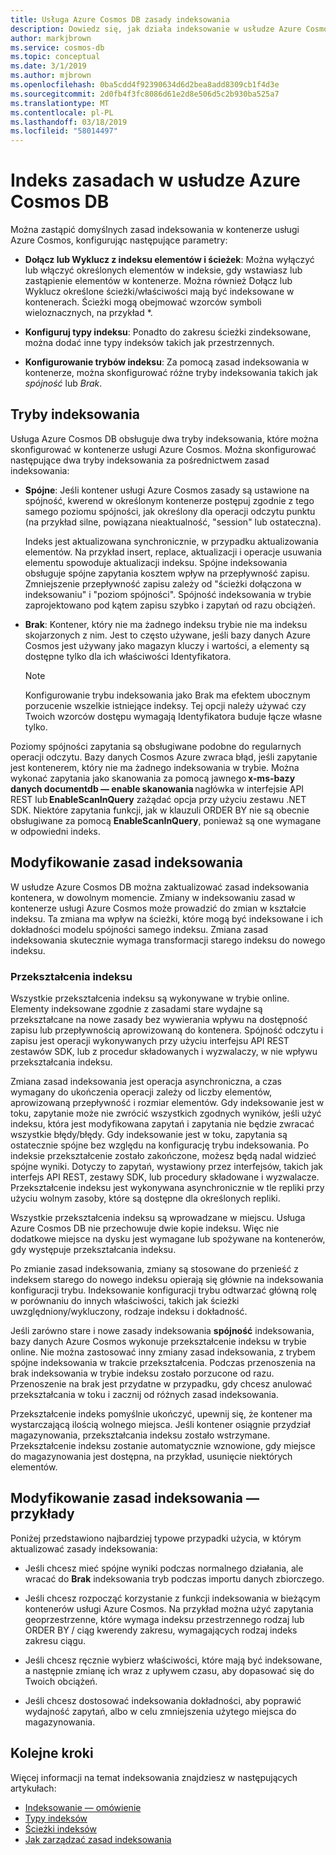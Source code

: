 ```yaml
---
title: Usługa Azure Cosmos DB zasady indeksowania
description: Dowiedz się, jak działa indeksowanie w usłudze Azure Cosmos DB. Dowiedz się, jak skonfigurować i zmienić zasady indeksowania do automatycznego indeksowania i większą wydajność.
author: markjbrown
ms.service: cosmos-db
ms.topic: conceptual
ms.date: 3/1/2019
ms.author: mjbrown
ms.openlocfilehash: 0ba5cdd4f92390634d6d2bea8add8309cb1f4d3e
ms.sourcegitcommit: 2d0fb4f3fc8086d61e2d8e506d5c2b930ba525a7
ms.translationtype: MT
ms.contentlocale: pl-PL
ms.lasthandoff: 03/18/2019
ms.locfileid: "58014497"
---
```

# <a name="index-policy-in-azure-cosmos-db"></a>Indeks zasadach w usłudze Azure Cosmos DB

Można zastąpić domyślnych zasad indeksowania w kontenerze usługi Azure Cosmos, konfigurując następujące parametry:

* **Dołącz lub Wyklucz z indeksu elementów i ścieżek**: Można wyłączyć lub włączyć określonych elementów w indeksie, gdy wstawiasz lub zastąpienie elementów w kontenerze. Można również Dołącz lub Wyklucz określone ścieżki/właściwości mają być indeksowane w kontenerach. Ścieżki mogą obejmować wzorców symboli wieloznacznych, na przykład *.

* **Konfiguruj typy indeksu**: Ponadto do zakresu ścieżki zindeksowane, można dodać inne typy indeksów takich jak przestrzennych.

* **Konfigurowanie trybów indeksu**: Za pomocą zasad indeksowania w kontenerze, można skonfigurować różne tryby indeksowania takich jak *spójność* lub *Brak*.

## <a name="indexing-modes"></a>Tryby indeksowania

Usługa Azure Cosmos DB obsługuje dwa tryby indeksowania, które można skonfigurować w kontenerze usługi Azure Cosmos. Można skonfigurować następujące dwa tryby indeksowania za pośrednictwem zasad indeksowania:

* **Spójne**: Jeśli kontener usługi Azure Cosmos zasady są ustawione na spójność, kwerend w określonym kontenerze postępuj zgodnie z tego samego poziomu spójności, jak określony dla operacji odczytu punktu (na przykład silne, powiązana nieaktualność, "session" lub ostateczna). 

  Indeks jest aktualizowana synchronicznie, w przypadku aktualizowania elementów. Na przykład insert, replace, aktualizacji i operacje usuwania elementu spowoduje aktualizacji indeksu. Spójne indeksowania obsługuje spójne zapytania kosztem wpływ na przepływność zapisu. Zmniejszenie przepływność zapisu zależy od "ścieżki dołączona w indeksowaniu" i "poziom spójności". Spójność indeksowania w trybie zaprojektowano pod kątem zapisu szybko i zapytań od razu obciążeń.

* **Brak**: Kontener, który nie ma żadnego indeksu trybie nie ma indeksu skojarzonych z nim. Jest to często używane, jeśli bazy danych Azure Cosmos jest używany jako magazyn kluczy i wartości, a elementy są dostępne tylko dla ich właściwości Identyfikatora.

  > [!NOTE]
  > Konfigurowanie trybu indeksowania jako Brak ma efektem ubocznym porzucenie wszelkie istniejące indeksy. Tej opcji należy używać czy Twoich wzorców dostępu wymagają Identyfikatora buduje łącze własne tylko.

Poziomy spójności zapytania są obsługiwane podobne do regularnych operacji odczytu. Bazy danych Cosmos Azure zwraca błąd, jeśli zapytanie jest kontenerem, który nie ma żadnego indeksowania w trybie. Można wykonać zapytania jako skanowania za pomocą jawnego **x-ms-bazy danych documentdb — enable skanowania** nagłówka w interfejsie API REST lub **EnableScanInQuery** zażądać opcja przy użyciu zestawu .NET SDK. Niektóre zapytania funkcji, jak w klauzuli ORDER BY nie są obecnie obsługiwane za pomocą **EnableScanInQuery**, ponieważ są one wymagane w odpowiedni indeks.

## <a name="modifying-the-indexing-policy"></a>Modyfikowanie zasad indeksowania

W usłudze Azure Cosmos DB można zaktualizować zasad indeksowania kontenera, w dowolnym momencie. Zmiany w indeksowaniu zasad w kontenerze usługi Azure Cosmos może prowadzić do zmian w kształcie indeksu. Ta zmiana ma wpływ na ścieżki, które mogą być indeksowane i ich dokładności modelu spójności samego indeksu. Zmiana zasad indeksowania skutecznie wymaga transformacji starego indeksu do nowego indeksu.

### <a name="index-transformations"></a>Przekształcenia indeksu

Wszystkie przekształcenia indeksu są wykonywane w trybie online. Elementy indeksowane zgodnie z zasadami stare wydajne są przekształcane na nowe zasady bez wywierania wpływu na dostępność zapisu lub przepływnością aprowizowaną do kontenera. Spójność odczytu i zapisu jest operacji wykonywanych przy użyciu interfejsu API REST zestawów SDK, lub z procedur składowanych i wyzwalaczy, w nie wpływu przekształcania indeksu.

Zmiana zasad indeksowania jest operacja asynchroniczna, a czas wymagany do ukończenia operacji zależy od liczby elementów, aprowizowaną przepływność i rozmiar elementów. Gdy indeksowanie jest w toku, zapytanie może nie zwrócić wszystkich zgodnych wyników, jeśli użyć indeksu, która jest modyfikowana zapytań i zapytania nie będzie zwracać wszystkie błędy/błędy. Gdy indeksowanie jest w toku, zapytania są ostatecznie spójne bez względu na konfigurację trybu indeksowania. Po indeksie przekształcenie zostało zakończone, możesz będą nadal widzieć spójne wyniki. Dotyczy to zapytań, wystawiony przez interfejsów, takich jak interfejs API REST, zestawy SDK, lub procedury składowane i wyzwalacze. Przekształcenie indeksu jest wykonywana asynchronicznie w tle repliki przy użyciu wolnym zasoby, które są dostępne dla określonych repliki.

Wszystkie przekształcenia indeksu są wprowadzane w miejscu. Usługa Azure Cosmos DB nie przechowuje dwie kopie indeksu. Więc nie dodatkowe miejsce na dysku jest wymagane lub spożywane na kontenerów, gdy występuje przekształcania indeksu.

Po zmianie zasad indeksowania, zmiany są stosowane do przenieść z indeksem starego do nowego indeksu opierają się głównie na indeksowania konfiguracji trybu. Indeksowanie konfiguracji trybu odtwarzać główną rolę w porównaniu do innych właściwości, takich jak ścieżki uwzględniony/wykluczony, rodzaje indeksu i dokładność.

Jeśli zarówno stare i nowe zasady indeksowania **spójność** indeksowania, bazy danych Azure Cosmos wykonuje przekształcenie indeksu w trybie online. Nie można zastosować inny zmiany zasad indeksowania, z trybem spójne indeksowania w trakcie przekształcenia. Podczas przenoszenia na brak indeksowania w trybie indeksu zostało porzucone od razu. Przenoszenie na brak jest przydatne w przypadku, gdy chcesz anulować przekształcania w toku i zacznij od różnych zasad indeksowania.

Przekształcenie indeks pomyślnie ukończyć, upewnij się, że kontener ma wystarczającą ilością wolnego miejsca. Jeśli kontener osiągnie przydział magazynowania, przekształcania indeksu zostało wstrzymane. Przekształcenie indeksu zostanie automatycznie wznowione, gdy miejsce do magazynowania jest dostępna, na przykład, usunięcie niektórych elementów.

## <a name="modifying-the-indexing-policy---examples"></a>Modyfikowanie zasad indeksowania — przykłady

Poniżej przedstawiono najbardziej typowe przypadki użycia, w którym aktualizować zasady indeksowania:

* Jeśli chcesz mieć spójne wyniki podczas normalnego działania, ale wracać do **Brak** indeksowania tryb podczas importu danych zbiorczego.

* Jeśli chcesz rozpocząć korzystanie z funkcji indeksowania w bieżącym kontenerów usługi Azure Cosmos. Na przykład można użyć zapytania geoprzestrzenne, które wymaga indeksu przestrzennego rodzaj lub ORDER BY / ciąg kwerendy zakresu, wymagających rodzaj indeks zakresu ciągu.

* Jeśli chcesz ręcznie wybierz właściwości, które mają być indeksowane, a następnie zmianę ich wraz z upływem czasu, aby dopasować się do Twoich obciążeń.

* Jeśli chcesz dostosować indeksowania dokładności, aby poprawić wydajność zapytań, albo w celu zmniejszenia użytego miejsca do magazynowania.

## <a name="next-steps"></a>Kolejne kroki

Więcej informacji na temat indeksowania znajdziesz w następujących artykułach:

* [Indeksowanie — omówienie](index-overview.md)
* [Typy indeksów](index-types.md)
* [Ścieżki indeksów](index-paths.md)
* [Jak zarządzać zasad indeksowania](how-to-manage-indexing-policy.md)
